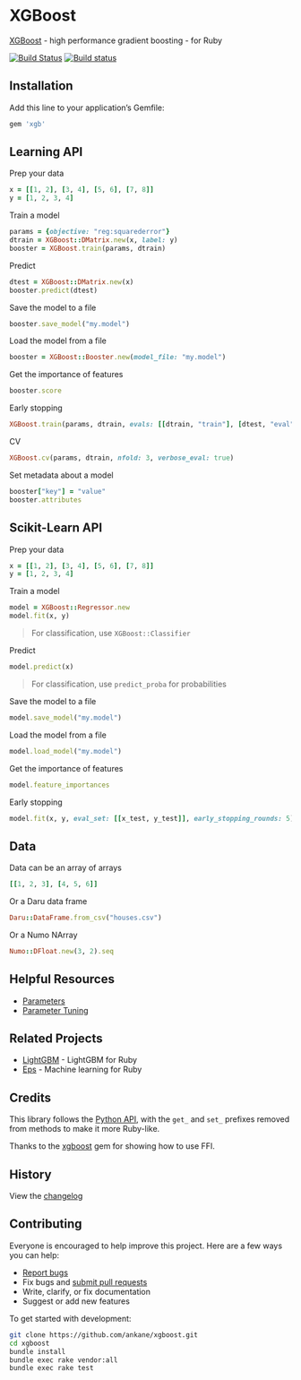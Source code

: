 # XGBoost

[XGBoost](https://github.com/dmlc/xgboost) - high performance gradient boosting - for Ruby

[![Build Status](https://travis-ci.org/ankane/xgboost.svg?branch=master)](https://travis-ci.org/ankane/xgboost) [![Build status](https://ci.appveyor.com/api/projects/status/s8umwyuahvj68m6p/branch/master?svg=true)](https://ci.appveyor.com/project/ankane/xgboost/branch/master)

## Installation

Add this line to your application’s Gemfile:

```ruby
gem 'xgb'
```

## Learning API

Prep your data

```ruby
x = [[1, 2], [3, 4], [5, 6], [7, 8]]
y = [1, 2, 3, 4]
```

Train a model

```ruby
params = {objective: "reg:squarederror"}
dtrain = XGBoost::DMatrix.new(x, label: y)
booster = XGBoost.train(params, dtrain)
```

Predict

```ruby
dtest = XGBoost::DMatrix.new(x)
booster.predict(dtest)
```

Save the model to a file

```ruby
booster.save_model("my.model")
```

Load the model from a file

```ruby
booster = XGBoost::Booster.new(model_file: "my.model")
```

Get the importance of features

```ruby
booster.score
```

Early stopping

```ruby
XGBoost.train(params, dtrain, evals: [[dtrain, "train"], [dtest, "eval"]], early_stopping_rounds: 5)
```

CV

```ruby
XGBoost.cv(params, dtrain, nfold: 3, verbose_eval: true)
```

Set metadata about a model

```ruby
booster["key"] = "value"
booster.attributes
```

## Scikit-Learn API

Prep your data

```ruby
x = [[1, 2], [3, 4], [5, 6], [7, 8]]
y = [1, 2, 3, 4]
```

Train a model

```ruby
model = XGBoost::Regressor.new
model.fit(x, y)
```

> For classification, use `XGBoost::Classifier`

Predict

```ruby
model.predict(x)
```

> For classification, use `predict_proba` for probabilities

Save the model to a file

```ruby
model.save_model("my.model")
```

Load the model from a file

```ruby
model.load_model("my.model")
```

Get the importance of features

```ruby
model.feature_importances
```

Early stopping

```ruby
model.fit(x, y, eval_set: [[x_test, y_test]], early_stopping_rounds: 5)
```

## Data

Data can be an array of arrays

```ruby
[[1, 2, 3], [4, 5, 6]]
```

Or a Daru data frame

```ruby
Daru::DataFrame.from_csv("houses.csv")
```

Or a Numo NArray

```ruby
Numo::DFloat.new(3, 2).seq
```

## Helpful Resources

- [Parameters](https://xgboost.readthedocs.io/en/latest/parameter.html)
- [Parameter Tuning](https://xgboost.readthedocs.io/en/latest/tutorials/param_tuning.html)

## Related Projects

- [LightGBM](https://github.com/ankane/lightgbm) - LightGBM for Ruby
- [Eps](https://github.com/ankane/eps) - Machine learning for Ruby

## Credits

This library follows the [Python API](https://xgboost.readthedocs.io/en/latest/python/python_api.html), with the `get_` and `set_` prefixes removed from methods to make it more Ruby-like.

Thanks to the [xgboost](https://github.com/PairOnAir/xgboost-ruby) gem for showing how to use FFI.

## History

View the [changelog](https://github.com/ankane/xgboost/blob/master/CHANGELOG.md)

## Contributing

Everyone is encouraged to help improve this project. Here are a few ways you can help:

- [Report bugs](https://github.com/ankane/xgboost/issues)
- Fix bugs and [submit pull requests](https://github.com/ankane/xgboost/pulls)
- Write, clarify, or fix documentation
- Suggest or add new features

To get started with development:

```sh
git clone https://github.com/ankane/xgboost.git
cd xgboost
bundle install
bundle exec rake vendor:all
bundle exec rake test
```
